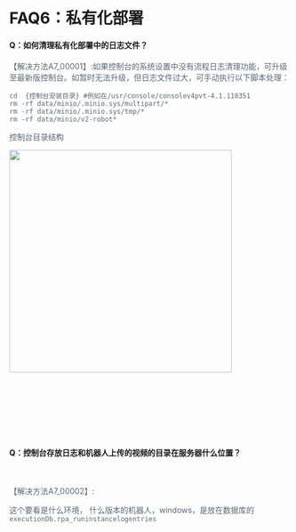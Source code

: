 # FAQ6：私有化部署

#### Q：如何清理私有化部署中的日志文件？

<font color=5a6877> 【解决方法A7_00001】:如果控制台的系统设置中没有流程日志清理功能，可升级至最新版控制台。如暂时无法升级，但日志文件过大，可手动执行以下脚本处理：

```
cd  {控制台安装目录} #例如在/usr/console/consolev4pvt-4.1.118351
rm -rf data/minio/.minio.sys/multipart/*
rm -rf data/minio/.minio.sys/tmp/*
rm -rf data/minio/v2-robot*
```
控制台目录结构

<img width = '400'  src ="https://docimages.blob.core.chinacloudapi.cn/images/troubleshoot/15-1.png"/>


 </font><br><br>
 ---
 <br>

#### Q：控制台存放日志和机器人上传的视频的目录在服务器什么位置？

 <br>

<font color=5a6877> 【解决方法A7_00002】:

这个要看是什么环境， 什么版本的机器人，windows，是放在数据库的`executionDb.rpa_runinstancelogentries`

 </font><br><br>
 ---
 <br>